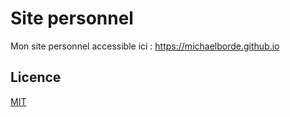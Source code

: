 # Site personnel

Mon site personnel accessible ici : https://michaelborde.github.io

## Licence

[MIT](LICENSE)
